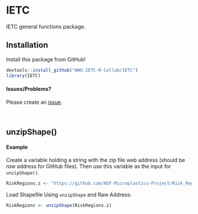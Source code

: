 # IETC
IETC general functions package.

## Installation

Install this package from GitHub!

```R
devtools::install_github("WWU-IETC-R-Collab/IETC")
library(IETC)
```

#### Issues/Problems?

Please create an [issue](https://github.com/NSF-Microplastics-Project/Risk_Region.shapefile/issues).

<br>

## unzipShape()

#### Example

Create a variable holding a string with the zip file web address (should be *raw* address for GitHub files). Then use this variable as the input for `unzipShape()`.

```R
RiskRegions.z <- "https://github.com/NSF-Microplastics-Project/Risk_Region.shapefile/raw/main/Data/SFB_RiskRegions_20210304.zip"
```

Load Shapefile Using `unzipShape` and Raw Address:

```R
RiskRegions <- unzipShape(RiskRegions.z)
```
